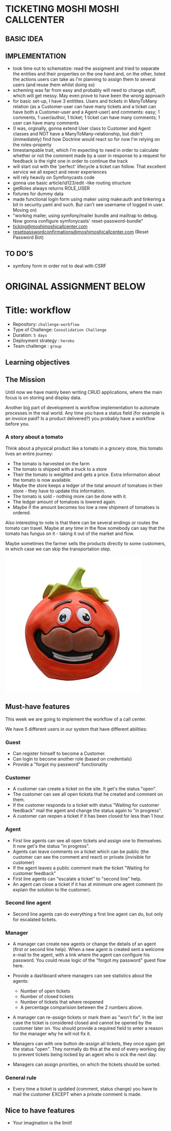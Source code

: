 # TICKETING MOSHI MOSHI CALLCENTER 

## BASIC IDEA

## IMPLEMENTATION 
- took time out to schematize: read the assigment and tried to separate the entities and their properties on the one hand and, on the other, listed the actions users can take as I'm planning to assign them to several users (and reuse them whilst doing so) 
- scheming was far from easy and probably will need to change stuff, which will get messy. May even prove to have been the wrong approach
- for basic set-up, I have 3 entitites. Users and tickets in ManyToMany relation (as a Customer-user can have many tickets and a ticket can have both a Customer-user and a Agent-user) and comments: easy; 1 comments, 1 user/author, 1 ticket; 1 ticket can have many comments; 1 user can have many comments
- (I was, orginally, gonna extend User class to Customer and Agent classes and NOT have a ManyToMany-relationship, but didn't (immediately) find how Doctrine would react so for now I'm relying on the roles-property
- timestampable trait, which I'm expecting to need in order to calculate whether or not the comment made by a user in response to a request for feedback is the right one in order to continue the track
- will start out with the 'perfect' lifecycle a ticket can follow. That excellent service we all expect and never experiences
- will rely heavily on Symfonycasts code
- gonna use basic article/id123/edit -like routing structure
- getRoles always returns ROLE_USER
- fixtures for dummy data
- made functional login form using maker using make:auth and tinkering a bit in security.yaml and such. But can't see username of logged in user. Moving on) 
-  "working mailer, using symfony/mailer bundle and mailtrap to debug. Now gonna configure symfonycasts' reset-password-bundle"
- ticking@moshimoshicallcenter.com
- resetpasswordconfirmations@moshimoshicallcenter.com (Reset Password Bot)

## TO DO'S
- symfony form in order not to deal with CSRF

# ORIGINAL ASSIGNMENT BELOW

# Title: workflow

- Repository: `challenge-workflow`
- Type of Challenge: `Consolidation Challenge`
- Duration: `5 days`
- Deployment strategy : `heroku`
- Team challenge : `group`

## Learning objectives

## The Mission
Until now we have mainly been writing CRUD applications, where the main focus is on storing and display data.

Another big part of development is workflow implementation to automate processes in the real world. Any time you have a status field (for example is an invoice paid? Is a product delivered?) you probably have a workflow before you.

### A story about a tomato
Think about a physical product like a tomato in a grocery store, this tomato lives an entire journey:

- The tomato is harvested on the farm
- The tomato is shipped with a truck to a store
- Their the tomato is weighted and gets a price. Extra information about the tomato is now available.
- Maybe the store keeps a ledger of the total amount of tomatoes in their store - they have to update this information.
- The tomato is sold - nothing more can be done with it.
- The ledger amount of tomatoes is lowered again.
- Maybe if the amount becomes too low a new shipment of tomatoes is ordered.

Also interesting to note is that there can be several endings or routes the tomato can travel. Maybe at any time in the flow somebody can say that the tomato has fungus on it - taking it out of the market and flow.

Maybe sometimes the farmer sells the products directly to some customers, in which case we can skip the transportation step.

![Tomato](tomato.jpg)

## Must-have features
This week we are going to implement the workflow of a call center. 

We have 5 different users in our system that have different abilities:

### Guest
- Can register himself to become a Customer.
- Can login to become another role (based on credentials)
- Provide a "forgot my password" functionality

### Customer
- A customer can create a ticket on the site. It get's the status "open".
- The customer can see all open tickets that he created and comment on them.
- If the customer responds to a ticket with status "Waiting for customer feedback" mail the agent and change the status again to "in progress".
- A customer can reopen a ticket if it has been closed for less than 1 hour.

### Agent
- First line agents can see all open tickets and assign one to themselves. It now get's the status "in progress".
- Agents can leave comments on a ticket which can be public (the customer can see the comment and react) or private (invisible for customer)
- If the agent leaves a public comment mark the ticket "Waiting for customer feedback"
- First line agents can "escalate a ticket" to "second line" help.
- An agent can close a ticket if it has at minimum one agent comment (to explain the solution to the customer).

### Second line agent
- Second line agents can do everything a first line agent can do, but only for escalated tickets.

### Manager
- A manager can create new agents or change the details of an agent (first or second line help). When a new agent is created sent a welcome e-mail to the agent, with a link where the agent can configure his password. You could reuse logic of the "forgot my password" guest flow here.
- Provide a dashboard where managers can see statistics about the agents:
    - Number of open tickets
    - Number of closed tickets
    - Number of tickets that where reopened
    - A percentage comparision between the 2 numbers above.
- A manager can re-assign tickets or mark them as "won't fix". In the last case the ticket is considered closed and cannot be opened by the customer later on. You should provide a required field to enter a reason for the manager why he will not fix it.

- Managers can with one button de-assign all tickets, they once again get the status "open".
They normally do this at the end of every working day to prevent tickets being locked by an agent who is sick the next day.
- Managers can assign priorities, on which the tickets should be sorted.

### General rule
- Every time a ticket is updated (comment, status change) you have to mail the customer EXCEPT when a private comment is made.

## Nice to have features
- Your imagination is the limit!
